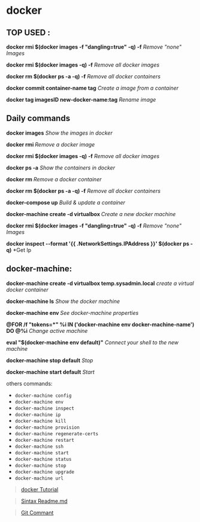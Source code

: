 # docker

## TOP USED :
**docker rmi $(docker images -f "dangling=true" -q) -f** *Remove "none" Images*

**docker rmi $(docker images -q) -f** *Remove all docker images*

**docker rm $(docker ps -a -q) -f** *Remove all docker containers*

**docker commit container-name tag** *Create a image from a container*

**docker tag imagesID new-docker-name:tag** *Rename image*

## Daily commands
**docker images** *Show the images in docker*

**docker rmi <imageID>** *Remove a docker image*

**docker rmi $(docker images -q) -f** *Remove all docker images*

**docker ps -a** *Show the containers in docker*

**docker rm <containerID>** *Remove a docker container*

**docker rm $(docker ps -a -q) -f** *Remove all docker containers*

**docker-compose up** *Build & update a container*

**docker-machine create -d virtualbox <machine-name>** *Create a new docker machine*

**docker rmi $(docker images -f "dangling=true" -q) -f** *Remove "none" Images*

**docker inspect --format '{{ .NetworkSettings.IPAddress }}' $(docker ps -q)** *Get Ip


## docker-machine:

**docker-machine create -d virtualbox temp.sysadmin.local** *create a virtual docker container*

**docker-machine ls** *Show the docker machine*

**docker-machine env <machine-name>** *See docker-machine properties*

**@FOR /f "tokens=*" %i IN ('docker-machine env docker-machine-name') DO @%i** *Change active machine*

**eval "$(docker-machine env default)"** *Connect your shell to the new machine*

**docker-machine stop default** *Stop*

**docker-machine start default** *Start*

others commands:
- `docker-machine config`
- `docker-machine env`
- `docker-machine inspect`
- `docker-machine ip`
- `docker-machine kill`
- `docker-machine provision`
- `docker-machine regenerate-certs`
- `docker-machine restart`
- `docker-machine ssh`
- `docker-machine start`
- `docker-machine status`
- `docker-machine stop`
- `docker-machine upgrade`
- `docker-machine url`

> [docker Tutorial](https://www.youtube.com/watch?v=tBfOHso1-6o&t=1s)

> [Sintax Readme.md](https://help.github.com/articles/basic-writing-and-formatting-syntax)

> [Git Commant](http://rogerdudler.github.io/git-guide/)
